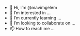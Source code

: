 - 👋 Hi, I’m @mavimgelem
- 👀 I’m interested in ...
- 🌱 I’m currently learning ...
- 💞️ I’m looking to collaborate on ...
- 📫 How to reach me ...

<!---
mavimgelem/mavimgelem is a ✨ special ✨ repository because its `README.md` (this file) appears on your GitHub profile.
You can click the Preview link to take a look at your changes.
--->

